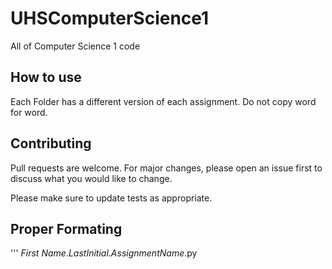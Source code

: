 # UHSComputerScience1
All of Computer Science 1 code

## How to use
Each Folder has a different version of each assignment.
Do not copy word for word.
 
## Contributing
Pull requests are welcome. For major changes, please open an issue first to discuss what you would like to change.

Please make sure to update tests as appropriate.

## Proper Formating 
'''
*First Name*.*LastInitial*.*AssignmentName*.py
